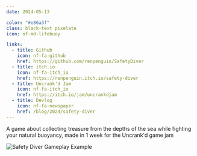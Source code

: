 ```yaml
---
date: 2024-05-13

color: "#e86a3f"
class: black-text pixelate
icon: nf-md-lifebuoy

links:
  - title: Github
    icon: nf-fa-github
    href: https://github.com/renpenguin/SafetyDiver
  - title: itch.io
    icon: nf-fa-itch_io
    href: https://renpenguin.itch.io/safety-diver
  - title: Uncrank'd Jam
    icon: nf-fa-itch_io
    href: https://itch.io/jam/uncrankdjam
  - title: Devlog
    icon: nf-fa-newspaper
    href: /blog/2024/safety-diver
---
```


A game about collecting treasure from the depths of the sea while fighting your natural buoyancy, made in 1 week for the Uncrank'd game jam

![Safety Diver Gameplay Example](https://img.itch.zone/aW1hZ2UvMjY4NjEwMi8xNjA5MTE2NC5naWY=/794x1000/AEUWmy.gif)